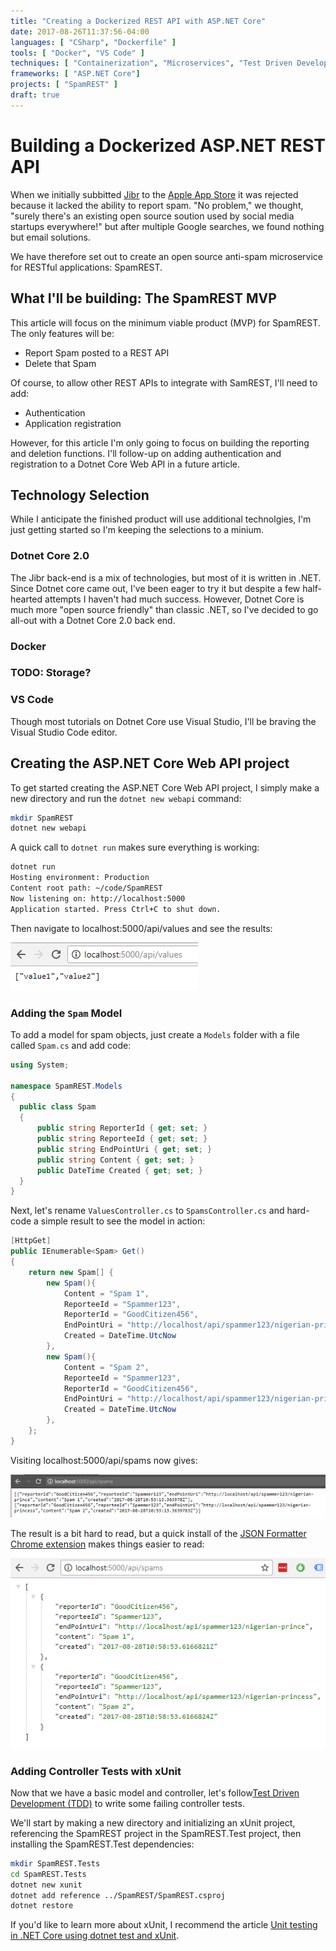 ```yaml
---
title: "Creating a Dockerized REST API with ASP.NET Core"
date: 2017-08-26T11:37:56-04:00
languages: [ "CSharp", "Dockerfile" ]
tools: [ "Docker", "VS Code" ]
techniques: [ "Containerization", "Microservices", "Test Driven Development" ]
frameworks: [ "ASP.NET Core"]
projects: [ "SpamREST" ]
draft: true
---
```

# Building a Dockerized ASP.NET REST API

When we initially subbitted [Jibr](http://jibr.us/) to the [Apple App Store](https://itunes.apple.com/us/app/jibr/id1107405091?ls=1&mt=8) it was rejected because it lacked the ability to report spam. "No problem," we thought, "surely there's an existing open source soution used by social media startups everywhere!" but after multiple Google searches, we found nothing but email solutions.

We have therefore set out to create an open source anti-spam microservice for RESTful applications: SpamREST.

## What I'll be building: The SpamREST MVP

This article will focus on the minimum viable product (MVP) for SpamREST. The only features will be:

* Report Spam posted to a REST API
* Delete that Spam

Of course, to allow other REST APIs to integrate with SamREST, I'll need to add:

* Authentication
* Application registration

However, for this article I'm only going to focus on building the reporting and deletion functions. I'll follow-up on adding authentication and registration to a Dotnet Core Web API in a future article.

## Technology Selection

While I anticipate the finished product will use additional technolgies, I'm just getting started so I'm keeping the selections to a minium.

### Dotnet Core 2.0

The Jibr back-end is a mix of technologies, but most of it is written in .NET. Since Dotnet core came out, I've been eager to try it but despite a few half-hearted attempts I haven't had much success. However, Dotnet Core is much more "open source friendly" than classic .NET, so I've decided to go all-out with a Dotnet Core 2.0 back end.

### Docker

### TODO: Storage?

### VS Code

Though most tutorials on Dotnet Core use Visual Studio, I'll be braving the Visual Studio Code editor.

## Creating the ASP.NET Core Web API project

To get started creating the ASP.NET Core Web API project, I simply make a new directory and run the `dotnet new webapi` command:

```bash
mkdir SpamREST
dotnet new webapi
```

A quick call to `dotnet run` makes sure everything is working:

```bash
dotnet run
Hosting environment: Production
Content root path: ~/code/SpamREST
Now listening on: http://localhost:5000
Application started. Press Ctrl+C to shut down.
```

Then navigate to localhost:5000/api/values and see the results:

![ASP.NET Core Web API First Run](/img/asp-dotnet-core-web-api-first-run_300x77.png)

### Adding the `Spam` Model

To add a model for spam objects, just create a `Models` folder with a file called `Spam.cs` and add code:

```C#
using System;

namespace SpamREST.Models
{
  public class Spam
  {
      public string ReporterId { get; set; }
      public string ReporteeId { get; set; }
      public string EndPointUri { get; set; }
      public string Content { get; set; }
      public DateTime Created { get; set; }
  }
}
```

Next, let's rename `ValuesController.cs` to `SpamsController.cs` and hard-code a simple result to see the model in action:

```C#
[HttpGet]
public IEnumerable<Spam> Get()
{
    return new Spam[] {
        new Spam(){
            Content = "Spam 1",
            ReporteeId = "Spammer123",
            ReporterId = "GoodCitizen456",
            EndPointUri = "http://localhost/api/spammer123/nigerian-prince",
            Created = DateTime.UtcNow
        },
        new Spam(){
            Content = "Spam 2",
            ReporteeId = "Spammer123",
            ReporterId = "GoodCitizen456",
            EndPointUri = "http://localhost/api/spammer123/nigerian-princess",
            Created = DateTime.UtcNow
        },
    };
}
```

Visiting localhost:5000/api/spams now gives:

[![SpamREST hardcoded result](/img/spamrest-spams-endpoint-hardcoded_600x82.png)](/img/spamrest-spams-endpoint-hardcoded_857x118.png)

The result is a bit hard to read, but a quick install of the [JSON Formatter Chrome extension](https://chrome.google.com/webstore/detail/json-formatter/bcjindcccaagfpapjjmafapmmgkkhgoa?hl=en) makes things easier to read:

![SpamREST hardcoded result, formatted](/img/spamrest-spams-endpoint-hardcoded_formatted_567x343.png)

### Adding Controller Tests with xUnit

Now that we have a basic model and controller, let's follow[Test Driven Development (TDD)](/techniques/test-driven-development) to write some failing controller tests.

We'll start by making a new directory and initializing an xUnit project, referencing the SpamREST project in the SpamREST.Test project, then installing the SpamREST.Test dependencies:

```bash
mkdir SpamREST.Tests
cd SpamREST.Tests
dotnet new xunit
dotnet add reference ../SpamREST/SpamREST.csproj
dotnet restore
```

If you'd like to learn more about xUnit, I recommend the article [Unit testing in .NET Core using dotnet test and xUnit](https://docs.microsoft.com/en-us/dotnet/core/testing/unit-testing-with-dotnet-test).